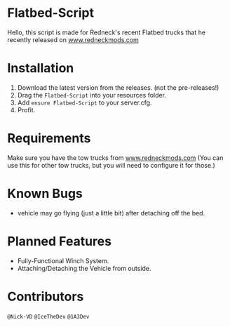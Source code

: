 # Flatbed-Script
Hello, this script is made for Redneck's recent Flatbed trucks that he recently released on www.redneckmods.com

# Installation
1) Download the latest version from the releases. (not the pre-releases!)
2) Drag the `Flatbed-Script` into your resources folder.
3) Add `ensure Flatbed-Script` to your server.cfg.
4) Profit.

# Requirements
Make sure you have the tow trucks from www.redneckmods.com (You can use this for other tow trucks, but you will need to configure it for those.)

# Known Bugs
- vehicle may go flying (just a little bit) after detaching off the bed.

# Planned Features
- Fully-Functional Winch System.
- Attaching/Detaching the Vehicle from outside.

# Contributors
`@Nick-VD`
`@IceTheDev`
`@1A3Dev`
